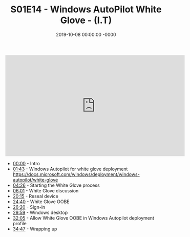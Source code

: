 ﻿---
layout: post
title: "S01E14 - Windows AutoPilot White Glove - (I.T)"
date: 2019-10-08 00:00:00 -0000
categories:
---

<iframe loading="lazy" width="560" height="315" src="https://www.youtube.com/embed/_ddsZQdbMx4" title="YouTube video player" frameborder="0" allow="accelerometer; autoplay; clipboard-write; encrypted-media; gyroscope; picture-in-picture" allowfullscreen></iframe>

* [00:00](https://www.youtube.com/watch?v=_ddsZQdbMx4&t=0s) - Intro
* [01:43](https://www.youtube.com/watch?v=_ddsZQdbMx4&t=103s) - Windows Autopilot for white glove deployment
https://docs.microsoft.com/windows/deployment/windows-autopilot/white-glove
* [04:26](https://www.youtube.com/watch?v=_ddsZQdbMx4&t=266s) - Starting the White Glove process
* [06:01](https://www.youtube.com/watch?v=_ddsZQdbMx4&t=361s) - White Glove discussion
* [20:15](https://www.youtube.com/watch?v=_ddsZQdbMx4&t=1215s) - Reseal device
* [24:40](https://www.youtube.com/watch?v=_ddsZQdbMx4&t=1480s) - White Glove OOBE
* [26:20](https://www.youtube.com/watch?v=_ddsZQdbMx4&t=1580s) - Sign-in
* [29:59](https://www.youtube.com/watch?v=_ddsZQdbMx4&t=1799s) - Windows desktop
* [32:05](https://www.youtube.com/watch?v=_ddsZQdbMx4&t=1925s) - Allow White Glove OOBE in Windows Autopilot deployment profile
* [34:47](https://www.youtube.com/watch?v=_ddsZQdbMx4&t=2087s) - Wrapping up


